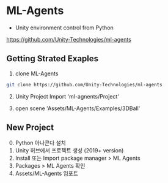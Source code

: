 # ML-Agents

- Unity environment control from Python

https://github.com/Unity-Technologies/ml-agents

## Getting Strated Exaples

1. clone ML-Agents
``` bash
git clone https://github.com/Unity-Technologies/ml-agents
```

2. Unity Project Import 'ml-agnents/Project'

3. open scene 'Assets/ML-Agents/Examples/3DBall'

## New Project

0. Python 아나콘다 설치
1. Unity 허브에서 프로젝트 생성 (2019+ version)
2. Install 또는 Import package manager > ML Agents
3. Packages > ML Agents 확인
4. Assets/ML-Agents 임포트
